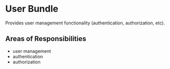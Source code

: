 User Bundle
===========
Provides user management functionality (authentication, authorization, etc).


Areas of Responsibilities
----------------------------------

- user management
- authentication
- authorization